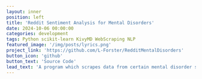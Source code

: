 ```yaml
---
layout: inner
position: left
title: 'Reddit Sentiment Analysis for Mental Disorders'
date: 2024-10-06 00:00:00
categories: development
tags: Python scikit-learn KivyMD WebScraping NLP
featured_image: '/img/posts/lyrics.png'
project_link: 'https://github.com/L-Forster/RedditMentalDisorders'
button_icon: 'github'
button_text: 'Source Code'
lead_text: 'A program which scrapes data from certain mental disorder subreddits and builds a sentiment analysis model.The user can input a Reddit username and it will output a graph showing the probabilities of them having the disorders'
---
```

